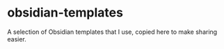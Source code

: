 # obsidian-templates
A selection of Obsidian templates that I use, copied here to make sharing easier.
